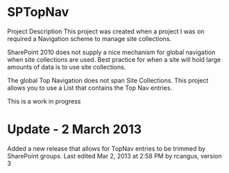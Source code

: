 # SPTopNav
Project Description
This project was created when a project I was on required a Navigation scheme to manage site collections.



SharePoint 2010 does not supply a nice mechanism for global navigation when site collections are used. Best practice for when a site will hold large amounts of data is to use site collections. 

The global Top Navigation does not span Site Collections. This project allows you to use a List that contains the Top Nav entries.

This is a work in progress

Update - 2 March 2013
================
Added a new release that allows for TopNav entries to be trimmed by SharePoint groups.
Last edited Mar 2, 2013 at 2:58 PM by rcangus, version 3
